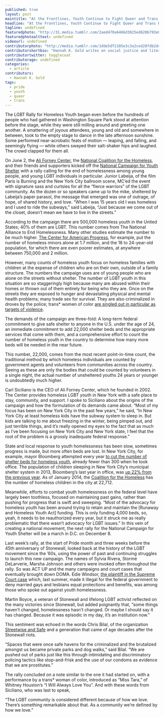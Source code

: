 ```yaml
---
published: true
layout: post
maintitle: "At the Frontlines, Youth Continue to Fight Queer and Trans Homelessness - {Young}ist"
headline: "At the Frontlines, Youth Continue to Fight Queer and Trans Homelessness "
tagline: undefined
featuredphoto: "http://31.media.tumblr.com/2aed470a6466d3025ed620b793e03438/tumblr_n710nkq2PX1rq2ndso1_1280.jpg"
featuredphotoalttext: undefined
videourl: undefined
contributorphoto: "http://media.tumblr.com/1dde5df2105e3c3a2ced28fdb2dc85f7/tumblr_inline_n710xwdX0H1r7ixte.gif"
contributorshortbio: "Hannah K. Gold writes on social justice and literature for publication, and composes bad poetry and erotica for herself."
contributortwitter: togglecoat
contributorage: undefined
categories: 
  - article
contributors: 
  - Hannah K. Gold
tags: 
  - pride
  - youth
  - queer
  - trans
---
```


The LGBT Rally for Homeless Youth began even before the hundreds of people who had gathered in Washington Square Park stood at attention before the stage, while they were still milling around and greeting one another. A smattering of joyous attendees, young and old and somewhere in between, took to the empty stage to dance in the late afternoon sunshine. Some performed near-acrobatic feats of motion — leaping, and falling, and seemingly flying — while others swayed their salt-shaker hips and laughed. The crowd clapped for them all.

On June 2, the [Ali Forney Center](http://www.aliforneycenter.org/), the [National Coalition for the Homeless](http://nationalhomeless.org/), and their friends and supporters kicked off the [National Campaign for Youth Shelter](http://www.nationalcampaignforyouthshelter.org/) with a rally calling for the end of homelessness among young people, and young LGBT individuals in particular. Junior Labeija, of the film Paris is Burning and the New York City ballroom scene, MC’ed the event with signature sass and curtsies for all the “fierce warriors” of the LGBT community. As the dozen or so speakers came up to the mike, sheltered by Labeija’s paper parasol, the message that emerged was one of outrage, of hope, of shared history, and love. “When I was 15 years old I was homeless and I used to ride the subways,” said Labeija, “Just because we come out of the closet, doesn’t mean we have to live in the streets.”

According to the campaign there are 500,000 homeless youth in the United States; 40% of them are LGBT. This number comes from The National Alliance to End Homelessness. Many other studies estimate the number to be much higher. [The Center for American Progress](http://cdn.americanprogress.org/wp-content/uploads/2013/09/LGBTHomelessYouth.pdf), for example, put the number of homeless minors alone at 1.7 million, and the 18 to 24-year-old population, for which there are even poorer estimates, at anywhere between 750,000 and 2 million. 

However, many counts of homeless youth focus on homeless families with children at the expense of children who are on their own, outside of a family structure. The numbers the campaign uses are of young people who are alone on the streets without shelter. The number of LGBT youth in this situation are so staggeringly high because many are abused within their homes or thrown out of them entirely for being who they are. Once on the streets they are exposed to hunger and devastating physical and mental health problems; many trade sex for survival. They are also criminalized in droves by the police; trans* women of color [are singled out in particular as targets of violence](http://www.truth-out.org/news/item/23551-walking-while-woman-and-the-fight-to-stop-violent-policing-of-gender-identity). 
 
The demands of the campaign are three-fold: A long-term federal commitment to give safe shelter to anyone in the U.S. under the age of 24, an immediate commitment to add 22,000 shelter beds and the appropriate services that come with them, and a comprehensive effort to count the number of homeless youth in the country to determine how many more beds will be needed in the near future. 

This number, 22,000, comes from the most recent point-in-time count, the traditional method by which homeless individuals are counted by government agents and volunteers from communities across the country. Seeing as these are only the bodies that could be counted by volunteers in a single night, the actual number of unsheltered youths 24 years or younger is undoubtedly much higher.

Carl Siciliano is the CEO of Ali Forney Center, which he founded in 2002. The Center provides homeless LGBT youth in New York with a safe place to stay, community, and support. I spoke to Siciliano about the origins of the campaign and how the formulation of its demands came about. “Most of my focus has been on New York City in the past few years,” he said, “In New York City at least homeless kids have the subway system to sleep in. But kids are talking to me about freezing in the winter, being pimped out, and just terrible things, and it’s really opened my eyes to the fact that as much as I’ve been focusing on New York City and New York state, I feel that the root of the problem is a grossly inadequate federal response.” 

State and local response to youth homelessness has been slow, sometimes progress is made, but more often beds are lost. In New York City, for example, mayor Bloomberg attempted every year [to cut the number of shelter beds for homeless youth](http://blogs.villagevoice.com/runninscared/2012/05/bloomberg_budge.php), already fewer than 300 when he took office. The population of children sleeping in New York City’s municipal shelter system in 2013, Bloomberg’s last year in office, was [up 22% from the previous year](http://www.coalitionforthehomeless.org/pages/state-of-the-homeless-2013). As of January 2014, the [Coalition for the Homeless](http://www.coalitionforthehomeless.org/pages/basic-facts-about-homelessness-new-york-city-data-and-charts) has the number of homeless children in the city at 22,712. 

Meanwhile, efforts to combat youth homelessness on the federal level have largely been toothless, focused on maintaining past gains, rather than pushing for progress that is swift and sweeping. “Most of the advocacy for homeless youth has been around trying to retain and maintain the [Runaway and Homeless Youth Act] funding. This is only funding 4,000 beds, so, yeah, it needs to be reauthorized every year, but it struck me as really problematic that there wasn’t advocacy for LGBT issues.” In this vein of creating a national movement, the next rally for the National Campaign for Youth Shelter will be a march in D.C. on December 8. 

Last week’s rally, at the start of Pride month and three weeks before the 45th anniversary of Stonewall, looked back at the history of the LGBT movement since the ’60s, using the power of past and continuing struggles to launch this new campaign. The names of Sylvia Rivera, Stormé DeLarverie, Marsha Johnson and others were invoked often throughout the rally. So was ACT UP and the many campaigns and court cases that eventually brought down DOMA. Edie Windsor, [the plaintiff in the Supreme Court case](https://www.aclu.org/lgbt-rights/edie-windsor-and-aclu-challenge-defense-marriage-act) which, last summer, made it illegal for the federal government to deny married gays and lesbians equal protections and benefits, was among those who spoke out against youth homelessness. 

Martin Boyce, a veteran of Stonewall and lifelong LGBT activist reflected on the many victories since Stonewall, but added poignantly that, “some things haven’t changed, homelessness hasn’t changed. Or maybe I should say it has changed. Because it was episodic in my day, it’s an institution now.”

This sentiment was echoed in the words Chris Bilal, of the organization [Streetwise and Safe](http://www.streetwiseandsafe.org/) and a generation that came of age decades after the Stonewall riots. 

“Spaces that were once safe havens for the criminalized and the brutalized amongst us became private parks and dog walks,” said Bilal. “We are pushed out of parks just like this through intimidating and discriminatory policing tactics like stop-and-frisk and the use of our condoms as evidence that we are prostitutes.” 

The rally concluded on a note similar to the one it had started on, with a performance by a trans* woman of color, introduced as “Miss Tara,” of Whitney Houston’s “I Will Always Love You”. And with these words from Siciliano, who was last to speak,

 “The LGBT community is considered different because of how we love. There’s something remarkable about that. As a community we’re defined by how we love.” 
